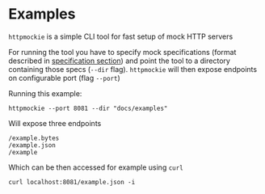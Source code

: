 # Examples
`httpmockie` is a simple CLI tool for fast setup of mock HTTP servers

For running the tool you have to specify mock specifications (format described in [specification section](specification.md))
and point the tool to a directory containing those specs (`--dir` flag). `httpmockie` will then expose endpoints on configurable
port (flag `--port`)

Running this example:
```
httpmockie --port 8081 --dir "docs/examples"
```
Will expose three endpoints
```
/example.bytes
/example.json
/example
```

Which can be then accessed for example using `curl`
```
curl localhost:8081/example.json -i
```
